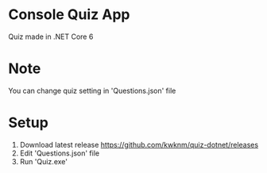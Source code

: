 # Console Quiz App
Quiz made in .NET Core 6

# Note
You can change quiz setting in 'Questions.json' file

# Setup
1. Download latest release https://github.com/kwknm/quiz-dotnet/releases
2. Edit 'Questions.json' file
3. Run 'Quiz.exe'
